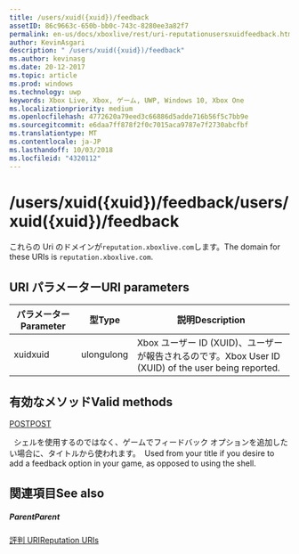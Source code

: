```yaml
---
title: /users/xuid({xuid})/feedback
assetID: 86c9663c-650b-bb0c-743c-8280ee3a82f7
permalink: en-us/docs/xboxlive/rest/uri-reputationusersxuidfeedback.html
author: KevinAsgari
description: " /users/xuid({xuid})/feedback"
ms.author: kevinasg
ms.date: 20-12-2017
ms.topic: article
ms.prod: windows
ms.technology: uwp
keywords: Xbox Live, Xbox, ゲーム, UWP, Windows 10, Xbox One
ms.localizationpriority: medium
ms.openlocfilehash: 4772620a79eed3c66886d5adde716b56f5c7bb9e
ms.sourcegitcommit: e6daa7ff878f2f0c7015aca9787e7f2730abcfbf
ms.translationtype: MT
ms.contentlocale: ja-JP
ms.lasthandoff: 10/03/2018
ms.locfileid: "4320112"
---
```

# <a name="usersxuidxuidfeedback"></a><span data-ttu-id="fa32e-104">/users/xuid({xuid})/feedback</span><span class="sxs-lookup"><span data-stu-id="fa32e-104">/users/xuid({xuid})/feedback</span></span>
 
<span data-ttu-id="fa32e-105">これらの Uri のドメインが`reputation.xboxlive.com`します。</span><span class="sxs-lookup"><span data-stu-id="fa32e-105">The domain for these URIs is `reputation.xboxlive.com`.</span></span>
 
<a id="ID4EW"></a>

 
## <a name="uri-parameters"></a><span data-ttu-id="fa32e-106">URI パラメーター</span><span class="sxs-lookup"><span data-stu-id="fa32e-106">URI parameters</span></span>
 
| <span data-ttu-id="fa32e-107">パラメーター</span><span class="sxs-lookup"><span data-stu-id="fa32e-107">Parameter</span></span>| <span data-ttu-id="fa32e-108">型</span><span class="sxs-lookup"><span data-stu-id="fa32e-108">Type</span></span>| <span data-ttu-id="fa32e-109">説明</span><span class="sxs-lookup"><span data-stu-id="fa32e-109">Description</span></span>| 
| --- | --- | --- | 
| <span data-ttu-id="fa32e-110">xuid</span><span class="sxs-lookup"><span data-stu-id="fa32e-110">xuid</span></span>| <span data-ttu-id="fa32e-111">ulong</span><span class="sxs-lookup"><span data-stu-id="fa32e-111">ulong</span></span>| <span data-ttu-id="fa32e-112">Xbox ユーザー ID (XUID)、ユーザーが報告されるのです。</span><span class="sxs-lookup"><span data-stu-id="fa32e-112">Xbox User ID (XUID) of the user being reported.</span></span>| 
  
<a id="ID4EZB"></a>

 
## <a name="valid-methods"></a><span data-ttu-id="fa32e-113">有効なメソッド</span><span class="sxs-lookup"><span data-stu-id="fa32e-113">Valid methods</span></span>

[<span data-ttu-id="fa32e-114">POST</span><span class="sxs-lookup"><span data-stu-id="fa32e-114">POST</span></span>](uri-reputationusersxuidfeedbackpost.md)

<span data-ttu-id="fa32e-115">&nbsp;&nbsp;シェルを使用するのではなく、ゲームでフィードバック オプションを追加したい場合に、タイトルから使われます。</span><span class="sxs-lookup"><span data-stu-id="fa32e-115">&nbsp;&nbsp;Used from your title if you desire to add a feedback option in your game, as opposed to using the shell.</span></span>
 
<a id="ID4EDC"></a>

 
## <a name="see-also"></a><span data-ttu-id="fa32e-116">関連項目</span><span class="sxs-lookup"><span data-stu-id="fa32e-116">See also</span></span>
 
<a id="ID4EFC"></a>

 
##### <a name="parent"></a><span data-ttu-id="fa32e-117">Parent</span><span class="sxs-lookup"><span data-stu-id="fa32e-117">Parent</span></span> 

[<span data-ttu-id="fa32e-118">評判 URI</span><span class="sxs-lookup"><span data-stu-id="fa32e-118">Reputation URIs</span></span>](atoc-reference-reputation.md)

   